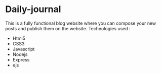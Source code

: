 # Daily-journal
This is a fully functional blog website where you can compose your new posts and publish them on the website.
Technologies used :
* Html5
* CSS3
* Javascript
* Nodejs
* Express
* ejs
